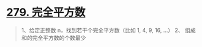 # [279. 完全平方数](https://leetcode-cn.com/problems/perfect-squares/)

> 1、给定正整数 n，找到若干个完全平方数（比如 1, 4, 9, 16, ...）
2、 组成和的完全平方数的个数最少

